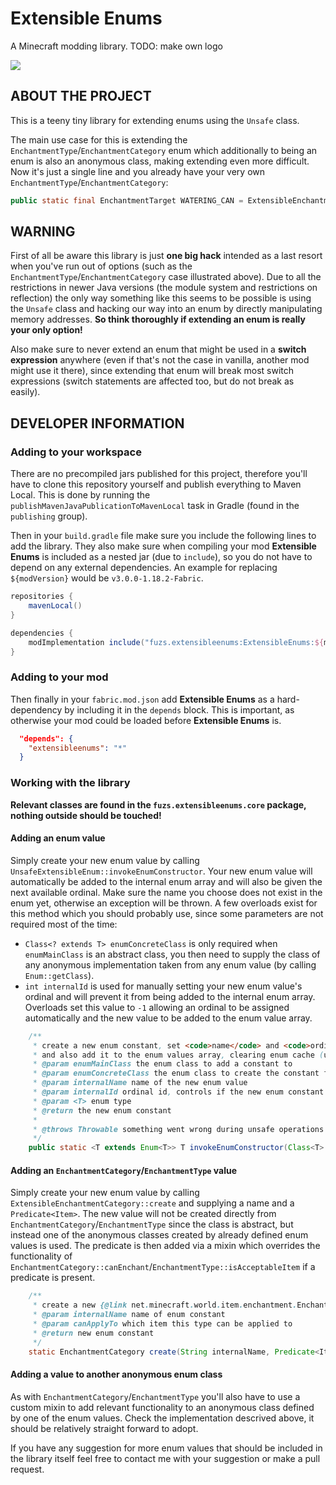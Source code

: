 # Extensible Enums

A Minecraft modding library. TODO: make own logo

![](https://i.imgur.com/Mlxi8cy.png)

## ABOUT THE PROJECT
This is a teeny tiny library for extending enums using the `Unsafe` class.

The main use case for this is extending the `EnchantmentType`/`EnchantmentCategory` enum which additionally to being an enum is also an anonymous class, making extending even more difficult.
Now it's just a single line and you already have your very own `EnchantmentType`/`EnchantmentCategory`:
```java
public static final EnchantmentTarget WATERING_CAN = ExtensibleEnchantmentTarget.create("WATERING_CAN", item -> item instanceof WateringCan);
```

## WARNING
First of all be aware this library is just **one big hack** intended as a last resort when you've run out of options (such as the `EnchantmentType`/`EnchantmentCategory` case illustrated above).
Due to all the restrictions in newer Java versions (the module system and restrictions on reflection) the only way something like this seems to be possible is using the `Unsafe` class and hacking our way into an enum by directly manipulating memory addresses.
**So think thoroughly if extending an enum is really your only option!**

Also make sure to never extend an enum that might be used in a **switch expression** anywhere (even if that's not the case in vanilla, another mod might use it there), since extending that enum will break most switch expressions (switch statements are affected too, but do not break as easily).

## DEVELOPER INFORMATION

### Adding to your workspace
There are no precompiled jars published for this project, therefore you'll have to clone this repository yourself and publish everything to Maven Local. This is done by running the `publishMavenJavaPublicationToMavenLocal` task in Gradle (found in the `publishing` group).

Then in your `build.gradle` file make sure you include the following lines to add the library. They also make sure when compiling your mod **Extensible Enums** is included as a nested jar (due to `include`), so you do not have to depend on any external dependencies. An example for replacing `${modVersion}` would be `v3.0.0-1.18.2-Fabric`.
```groovy
repositories {
    mavenLocal()
}

dependencies {
    modImplementation include("fuzs.extensibleenums:ExtensibleEnums:${modVersion}")
}
```

### Adding to your mod
Then finally in your `fabric.mod.json` add **Extensible Enums** as a hard-dependency by including it in the `depends` block. This is important, as otherwise your mod could be loaded before **Extensible Enums** is.
```json
  "depends": {
    "extensibleenums": "*"
  }
```

### Working with the library
**Relevant classes are found in the `fuzs.extensibleenums.core` package, nothing outside should be touched!**

#### Adding an enum value
Simply create your new enum value by calling `UnsafeExtensibleEnum::invokeEnumConstructor`. Your new enum value will automatically be added to the internal enum array and will also be given the next available ordinal. Make sure the name you choose does not exist in the enum yet, otherwise an exception will be thrown.
A few overloads exist for this method which you should probably use, since some parameters are not required most of the time:
- `Class<? extends T> enumConcreteClass` is only required when `enumMainClass` is an abstract class, you then need to supply the class of any anonymous implementation taken from any enum value (by calling `Enum::getClass`).
- `int internalId` is used for manually setting your new enum value's ordinal and will prevent it from being added to the internal enum array. Overloads set this value to `-1` allowing an ordinal to be assigned automatically and the new value to be added to the enum value array.

```java
    /**
     * create a new enum constant, set <code>name</code> and <code>ordinal</code> fields accordingly (since we invoke the constant using unsafe, no fields will be initialized)
     * and also add it to the enum values array, clearing enum cache (used for switch statements) afterwards
     * @param enumMainClass the enum class to add a constant to
     * @param enumConcreteClass the enum class to create the constant from, should usually be the same as <code>enumMainClass</code>, but in case of an abstract enum supply the class of any of its constants
     * @param internalName name of the new enum value
     * @param internalId ordinal id, controls if the new enum constant is properly added to enum values, set this as -1 to do so, specify a different value to skip it
     * @param <T> enum type
     * @return the new enum constant
     *
     * @throws Throwable something went wrong during unsafe operations oh no
     */
    public static <T extends Enum<T>> T invokeEnumConstructor(Class<T> enumMainClass, Class<? extends T> enumConcreteClass, String internalName, int internalId) throws Throwable
```

#### Adding an `EnchantmentCategory`/`EnchantmentType` value
Simply create your new enum value by calling `ExtensibleEnchantmentCategory::create` and supplying a name and a `Predicate<Item>`. The new value will not be created directly from `EnchantmentCategory`/`EnchantmentType` since the class is abstract, but instead one of the anonymous classes created by already defined enum values is used.
The predicate is then added via a mixin which overrides the functionality of `EnchantmentCategory::canEnchant`/`EnchantmentType::isAcceptableItem` if a predicate is present.

```java
    /**
     * create a new {@link net.minecraft.world.item.enchantment.EnchantmentCategory} enum constant
     * @param internalName name of enum constant
     * @param canApplyTo which item this type can be applied to
     * @return new enum constant
     */
    static EnchantmentCategory create(String internalName, Predicate<Item> canApplyTo)
```

#### Adding a value to another anonymous enum class
As with `EnchantmentCategory`/`EnchantmentType` you'll also have to use a custom mixin to add relevant functionality to an anonymous class defined by one of the enum values. Check the implementation descrived above, it should be relatively straight forward to adopt.

If you have any suggestion for more enum values that should be included in the library itself feel free to contact me with your suggestion or make a pull request.